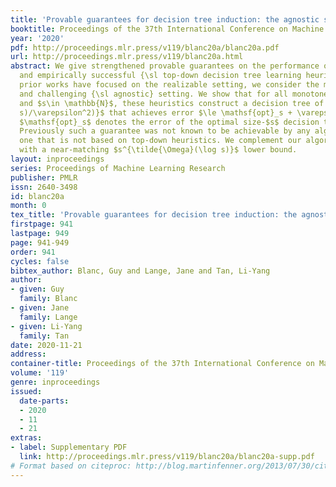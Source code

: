 ```yaml
---
title: 'Provable guarantees for decision tree induction: the agnostic setting'
booktitle: Proceedings of the 37th International Conference on Machine Learning
year: '2020'
pdf: http://proceedings.mlr.press/v119/blanc20a/blanc20a.pdf
url: http://proceedings.mlr.press/v119/blanc20a.html
abstract: We give strengthened provable guarantees on the performance of widely employed
  and empirically successful {\sl top-down decision tree learning heuristics}. While
  prior works have focused on the realizable setting, we consider the more realistic
  and challenging {\sl agnostic} setting. We show that for all monotone functions $f$
  and $s\in \mathbb{N}$, these heuristics construct a decision tree of size $s^{\tilde{O}((\log
  s)/\varepsilon^2)}$ that achieves error $\le \mathsf{opt}_s + \varepsilon$, where
  $\mathsf{opt}_s$ denotes the error of the optimal size-$s$ decision tree for $f$.
  Previously such a guarantee was not known to be achievable by any algorithm, even
  one that is not based on top-down heuristics. We complement our algorithmic guarantee
  with a near-matching $s^{\tilde{\Omega}(\log s)}$ lower bound.
layout: inproceedings
series: Proceedings of Machine Learning Research
publisher: PMLR
issn: 2640-3498
id: blanc20a
month: 0
tex_title: 'Provable guarantees for decision tree induction: the agnostic setting'
firstpage: 941
lastpage: 949
page: 941-949
order: 941
cycles: false
bibtex_author: Blanc, Guy and Lange, Jane and Tan, Li-Yang
author:
- given: Guy
  family: Blanc
- given: Jane
  family: Lange
- given: Li-Yang
  family: Tan
date: 2020-11-21
address: 
container-title: Proceedings of the 37th International Conference on Machine Learning
volume: '119'
genre: inproceedings
issued:
  date-parts:
  - 2020
  - 11
  - 21
extras:
- label: Supplementary PDF
  link: http://proceedings.mlr.press/v119/blanc20a/blanc20a-supp.pdf
# Format based on citeproc: http://blog.martinfenner.org/2013/07/30/citeproc-yaml-for-bibliographies/
---
```

